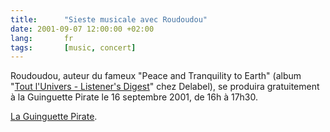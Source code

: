 ```yaml
---
title:      "Sieste musicale avec Roudoudou"
date: 2001-09-07 12:00:00 +02:00
lang:       fr
tags:       [music, concert]
---
```


Roudoudou, auteur du fameux "Peace and Tranquility to Earth" (album "[Tout l'Univers - Listener's Digest](http://www.amazon.com/exec/obidos/ASIN/B00004HYCB/phpheaven)" chez Delabel), se produira gratuitement à la Guinguette Pirate le 16 septembre 2001, de 16h à 17h30.

[La Guinguette Pirate](http://www.guinguettepirate.com/).
